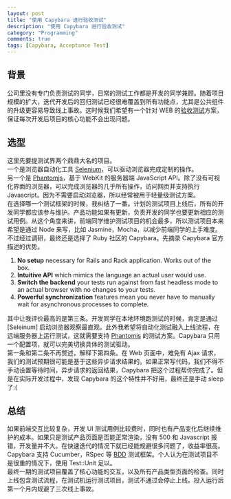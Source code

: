 ```yaml
---
layout: post
title: "使用 Capybara 进行验收测试"
description: "使用 Capybara 进行验收测试"
category: "Programming" 
comments: true
tags: [Capybara, Acceptance Test]
---
```

## 背景  
公司里没有专门负责测试的同学，日常的测试工作都是开发的同学兼顾。随着项目规模的扩大，迭代开发后的回归测试已经很难覆盖到所有功能点，尤其是公共组件的升级更容易导致线上事故。这时候我们希望有一个针对 WEB 的[验收测试](https://en.wikipedia.org/wiki/Acceptance_testing)方案，保证每次开发后项目的核心功能不会出现问题。

## 选型 
这里先要提测试界两个鼎鼎大名的项目。  
一个是浏览器自动化工具 [Selenium]，可以驱动浏览器完成定制的操作。   
另一个是 [Phantomjs]，基于 WebKit 的服务器端 JavaScript API。除了没有可视化界面的浏览器，可以完成浏览器的几乎所有操作，访问网页并支持执行 Javascript。因为不需要启动浏览器，所以经常被用于轻量级测试方案。  
在选择哪一个测试框架的时候，我纠结了一番。计划的测试项目上线后，所有的开发同学都应该参与维护。产品功能如果有更新，负责开发的同学也要更新相应的测试用例。从这个角度来讲，前端同学维护测试项目的机会最多，所以测试项目本来希望是通过 Node 来写，比如 Jasmine，Mocha，以减少前端同学的上手难度。
不过经过调研，最终还是选择了 Ruby 社区的 Capybara。先摘录 Capybara 官方描述的优势。  
1. **No setup** necessary for Rails and Rack application. Works out of the box.  
2. **Intuitive API** which mimics the language an actual user would use.  
3. **Switch the backend** your tests run against from fast headless mode to an actual browser with no changes to your tests.  
4. **Powerful synchronization** features mean you never have to manually wait for asynchronous processes to complete.  

其中让我评价最高的是第三条。开发同学在本地环境跑测试的时候，肯定是通过 [Seleinum] 启动浏览器观察最直观。此外我希望将自动化测试融入上线流程，在远端服务器上运行测试，这就需要支持 [Phantomjs] 的测试方案。Capybara 只用一个配置项，就可以完美切换具体的测试驱动。  
第一条和第二条不再赘述，解释下第四条。在 Web 页面中，难免有 Ajax 请求，我们的测试预期很可能是基于这些异步请求结果的。如果正常写代码，我们不得不手动设置等待时间，异步请求的返回结果，Capybara 把这个过程帮你完成了。但是在实际开发过程中，发现 Capybara 的这个特性并不好用，最终还是手动 sleep 了:(  

## 总结
如果前端交互比较复杂，开发 UI 测试用例比较费时，同时也有产品变化后继续维护的成本。如果只是测试产品页面是否能正常渲染，没有 500 和 Javascript 报错，开发量并不大。在快速迭代的情况下就已经能规避很多问题了，收益率很高。  
Capybara 支持 Cucumber，RSpec 等 [BDD](https://en.wikipedia.org/wiki/Behavior-driven_development) 测试框架。个人认为在测试项目不是很重的情况下，使用 Test::Unit 足以。  
最终一期的测试项目覆盖了核心功能的交互，以及所有产品类型页面的检查。同时上线包含测试流程，在测试机运行测试项目，测试不通过会停止上线。投入运行后第一个月内规避了三次线上事故。  


[Selenium]: http://www.seleniumhq.org/
[Phantomjs]: http://phantomjs.org/
